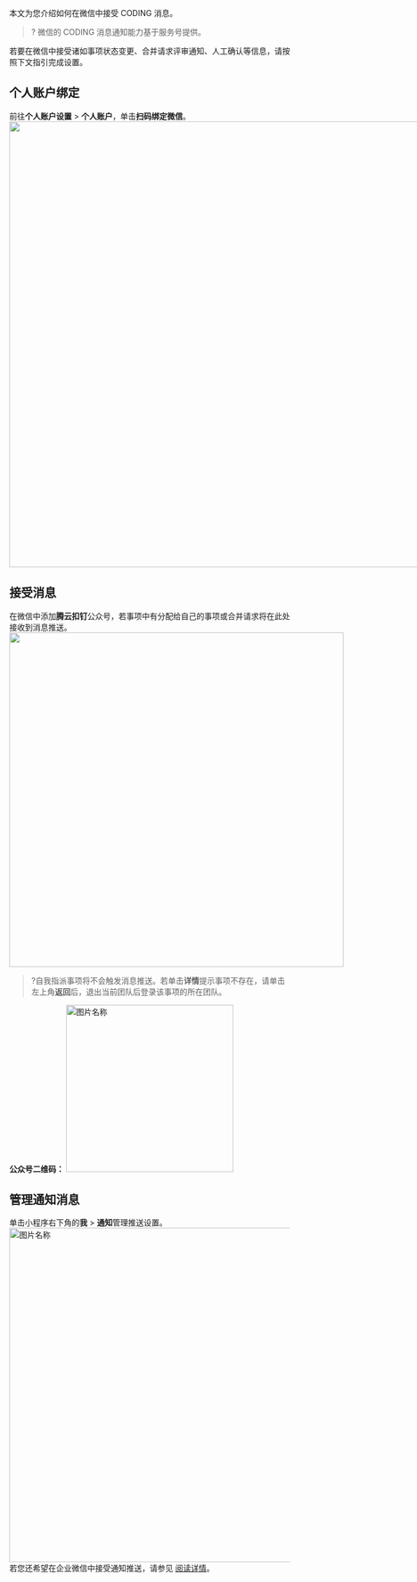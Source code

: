 本文为您介绍如何在微信中接受 CODING 消息。
>? 微信的 CODING 消息通知能力基于服务号提供。

若要在微信中接受诸如事项状态变更、合并请求评审通知、人工确认等信息，请按照下文指引完成设置。

## 个人账户绑定[](id:one)
前往**个人账户设置** > **个人账户**，单击**扫码绑定微信**。
<img style="width:800px; max-width: inherit;" src="https://qcloudimg.tencent-cloud.cn/raw/1273d888f36cb62e35d934405be28487.png" />

## 接受消息[](id:two)
在微信中添加**腾云扣钉**公众号，若事项中有分配给自己的事项或合并请求将在此处接收到消息推送。
<img style="width:600px; max-width: inherit;" src="https://qcloudimg.tencent-cloud.cn/raw/d5c4f4ebc8265239aabf391fd1be96c7.png" />
>?自我指派事项将不会触发消息推送。若单击**详情**提示事项不存在，请单击左上角**返回**后，退出当前团队后登录该事项的所在团队。

**公众号二维码：**
<img src="https://qcloudimg.tencent-cloud.cn/raw/4a12e7f903ee24bedc9188e88536acc2.png" width = "300" height = "300" alt="图片名称" />

## 管理通知消息[](id:three)
单击小程序右下角的**我** > **通知**管理推送设置。
<img src="https://qcloudimg.tencent-cloud.cn/raw/a50ac349ce495705f30e51f864160f64.png" width = "600" height = "600" alt="图片名称" />
若您还希望在企业微信中接受通知推送，请参见 [阅读详情](/docs/admin/message/third-party/wecom.html)。
